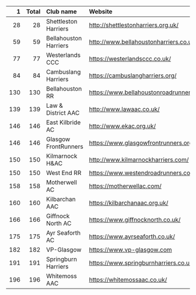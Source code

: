 |   1 |   Total | Club name             | Website                                    |
|----:|--------:|:----------------------|:-------------------------------------------|
|  28 |      28 | Shettleston Harriers  | http://shettlestonharriers.org.uk/         |
|  59 |      59 | Bellahouston Harriers | http://www.bellahoustonharriers.co.uk/     |
|  77 |      77 | Westerlands CCC       | https://westerlandsccc.co.uk/              |
|  84 |      84 | Cambuslang Harriers   | https://cambuslangharriers.org/            |
| 130 |     130 | Bellahouston RR       | https://www.bellahoustonroadrunners.co.uk/ |
| 139 |     139 | Law & District AAC    | http://www.lawaac.co.uk/                   |
| 146 |     146 | East Kilbride AC      | http://www.ekac.org.uk/                    |
| 146 |     146 | Glasgow FrontRunners  | https://www.glasgowfrontrunners.org/       |
| 150 |     150 | Kilmarnock H&AC       | http://www.kilmarnockharriers.com/         |
| 150 |     150 | West End RR           | https://www.westendroadrunners.co.uk/      |
| 158 |     158 | Motherwell AC         | https://motherwellac.com/                  |
| 160 |     160 | Kilbarchan AAC        | https://kilbarchanaac.org.uk/              |
| 166 |     166 | Giffnock North AC     | https://www.giffnocknorth.co.uk/           |
| 175 |     175 | Ayr Seaforth AC       | https://www.ayrseaforth.co.uk/             |
| 182 |     182 | VP-Glasgow            | https://www.vp-glasgow.com                 |
| 191 |     191 | Springburn Harriers   | https://www.springburnharriers.co.uk/      |
| 196 |     196 | Whitemoss AAC         | https://whitemossaac.co.uk/                |